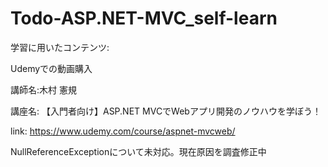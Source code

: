 # Todo-ASP.NET-MVC_self-learn
学習に用いたコンテンツ:

Udemyでの動画購入

講師名:木村 憲規

講座名: 【入門者向け】ASP.NET MVCでWebアプリ開発のノウハウを学ぼう！

link:
https://www.udemy.com/course/aspnet-mvcweb/

NullReferenceExceptionについて未対応。現在原因を調査修正中
